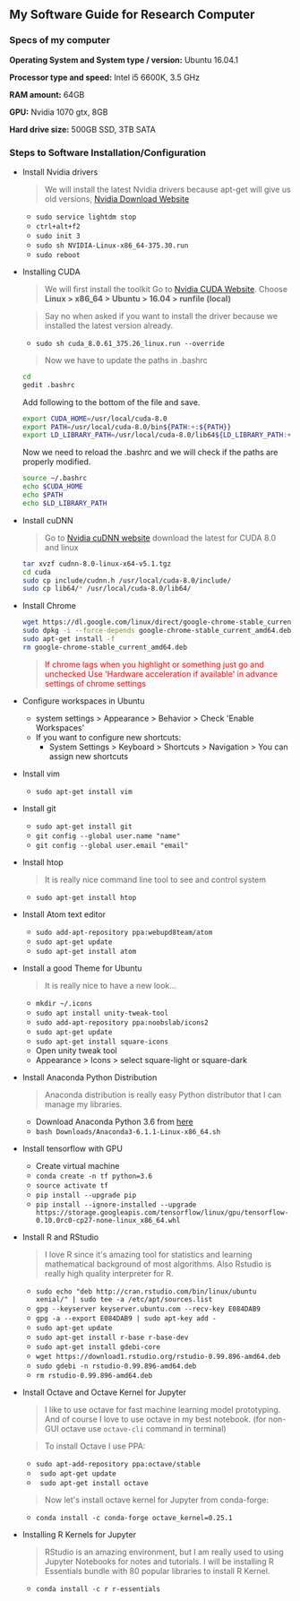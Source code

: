 ## My Software Guide for Research Computer

### Specs of my computer

__Operating System and System type / version:__ Ubuntu 16.04.1

__Processor type and speed:__ Intel i5 6600K, 3.5 GHz

__RAM amount:__ 64GB

__GPU:__ Nvidia 1070 gtx, 8GB

__Hard drive size:__ 500GB SSD, 3TB SATA


### Steps to Software Installation/Configuration
- Install Nvidia drivers
  > We will install the latest Nvidia drivers because apt-get will give us old versions, [Nvidia Download Website](http://www.nvidia.fr/Download/index.aspx)

  - ```sudo service lightdm stop```
  - ```ctrl+alt+f2```
  - ```sudo init 3```
  - ```sudo sh NVIDIA-Linux-x86_64-375.30.run```
  - ```sudo reboot```

- Installing CUDA
  > We will first install the toolkit Go to [Nvidia CUDA Website](https://developer.nvidia.com/cuda-release-candidate-download). Choose **Linux > x86_64 > Ubuntu > 16.04 > runfile (local)**

  > Say no when asked if you want to install the driver because we installed the latest version already.

  - ```sudo sh cuda_8.0.61_375.26_linux.run --override```

  > Now we have to update the paths in .bashrc

  ```BASH
  cd
  gedit .bashrc
  ```

  Add following to the bottom of the file and save.

  ```BASH
  export CUDA_HOME=/usr/local/cuda-8.0
  export PATH=/usr/local/cuda-8.0/bin${PATH:+:${PATH}}
  export LD_LIBRARY_PATH=/usr/local/cuda-8.0/lib64${LD_LIBRARY_PATH:+:${LD_LIBRARY_PATH}}
  ```

  Now we need to reload the .bashrc and we will check if the paths are properly modified.

  ```BASH
  source ~/.bashrc
  echo $CUDA_HOME
  echo $PATH
  echo $LD_LIBRARY_PATH
  ```

- Install cuDNN
  > Go to [Nvidia cuDNN website](https://developer.nvidia.com/cudnn) download the latest for CUDA 8.0 and linux

  ```BASH
  tar xvzf cudnn-8.0-linux-x64-v5.1.tgz
  cd cuda
  sudo cp include/cudnn.h /usr/local/cuda-8.0/include/
  sudo cp lib64/* /usr/local/cuda-8.0/lib64/
  ```


- Install Chrome

  ```BASH
  wget https://dl.google.com/linux/direct/google-chrome-stable_current_amd64.deb
  sudo dpkg -i --force-depends google-chrome-stable_current_amd64.deb
  sudo apt-get install -f
  rm google-chrome-stable_current_amd64.deb
  ```
  > <span style="color:red">If chrome lags when you highlight or something just go and unchecked Use 'Hardware acceleration if available' in advance settings of chrome settings</span>

- Configure workspaces in Ubuntu

  - system settings > Appearance > Behavior > Check 'Enable Workspaces'
  - If you want to configure new shortcuts:
    - System Settings > Keyboard > Shortcuts > Navigation > You can assign new shortcuts

- Install vim

  - ```sudo apt-get install vim```

- Install git

  - ```sudo apt-get install git```
  - ```git config --global user.name "name"```
  - ```git config --global user.email "email"```

- Install htop
  > It is really nice command line tool to see and control system
  - ```sudo apt-get install htop```



- Install Atom text editor

  - ```sudo add-apt-repository ppa:webupd8team/atom```
  - ```sudo apt-get update```
  - ```sudo apt-get install atom```

- Install a good Theme for Ubuntu
  > It is really nice to have a new look...

  - ```mkdir ~/.icons```
  - ```sudo apt install unity-tweak-tool```
  - ```sudo add-apt-repository ppa:noobslab/icons2```
  - ```sudo apt-get update```
  - ```sudo apt-get install square-icons```
  - Open unity tweak tool
  - Appearance > Icons > select square-light or square-dark

- Install Anaconda Python Distribution
  > Anaconda distribution is really easy Python distributor that I can manage my libraries.

  - Download Anaconda Python 3.6 from [here](https://www.continuum.io/downloads)
  - ```bash Downloads/Anaconda3-6.1.1-Linux-x86_64.sh```

- Install tensorflow with GPU

  - Create virtual machine
  - ```conda create -n tf python=3.6```
  - ```source activate tf```
  - ```pip install --upgrade pip```
  - ```pip install --ignore-installed --upgrade https://storage.googleapis.com/tensorflow/linux/gpu/tensorflow-0.10.0rc0-cp27-none-linux_x86_64.whl```


- Install R and RStudio
  > I love R since it's amazing tool for statistics and learning mathematical background of most algorithms. Also Rstudio is really high quality interpreter for R.

  - ```sudo echo "deb http://cran.rstudio.com/bin/linux/ubuntu xenial/" | sudo tee -a /etc/apt/sources.list```
  - ```gpg --keyserver keyserver.ubuntu.com --recv-key E084DAB9```
  - ```gpg -a --export E084DAB9 | sudo apt-key add -```
  - ```sudo apt-get update```
  - ```sudo apt-get install r-base r-base-dev```
  - ```sudo apt-get install gdebi-core```
  - ```wget https://download1.rstudio.org/rstudio-0.99.896-amd64.deb```
  - ```sudo gdebi -n rstudio-0.99.896-amd64.deb```
  - ```rm rstudio-0.99.896-amd64.deb```

- Install Octave and Octave Kernel for Jupyter
  > I like to use octave for fast machine learning model prototyping. And of course I love to use octave in my best notebook. (for non-GUI octave use ```octave-cli``` command in terminal)

  > To install Octave I use PPA:

  - ``` sudo apt-add-repository ppa:octave/stable ```
  - ``` sudo apt-get update```
  - ``` sudo apt-get install octave```

  > Now let's install octave kernel for Jupyter from conda-forge:

  - ```conda install -c conda-forge octave_kernel=0.25.1```

- Installing R Kernels for Jupyter
  > RStudio is an amazing environment, but I am really used to using Jupyter Notebooks for notes and tutorials. I will be installing R Essentials bundle with 80 popular libraries to install R Kernel. 

  - ```conda install -c r r-essentials```
